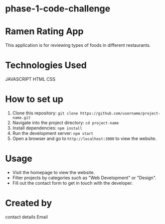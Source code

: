 # phase-1-code-challenge

# Ramen Rating App
This application is for reviewing types of foods in different restaurants.

# Technologies Used
JAVASCRIPT
HTML
CSS

# How to set up
1. Clone this repository: `git clone https://github.com/username/project-name.git`
2. Navigate into the project directory: `cd project-name`
3. Install dependencies: `npm install` 
4. Run the development server: `npm start` 
5. Open a browser and go to `http://localhost:3000` to view the website.

# Usage
- Visit the homepage to view the website.
- Filter projects by categories such as "Web Development" or "Design".
- Fill out the contact form to get in touch with the developer.

# Created by
contact details 
Email


